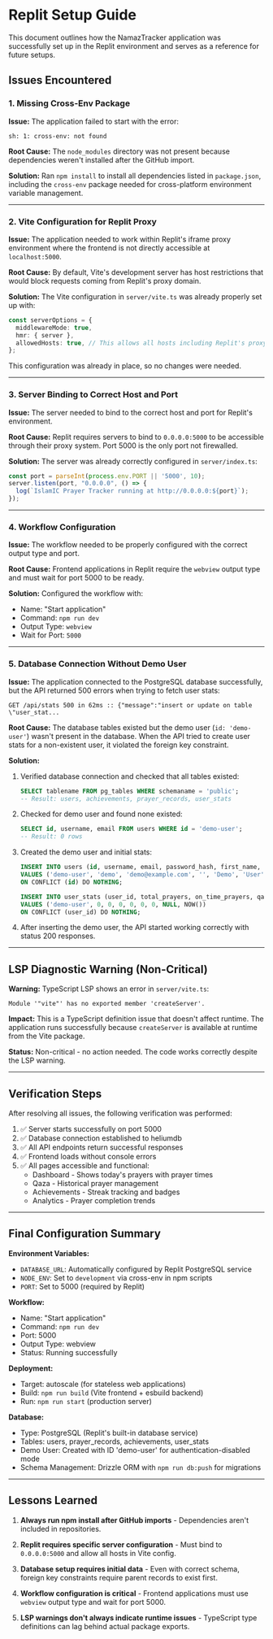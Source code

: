 # Replit Setup Guide

This document outlines how the NamazTracker application was successfully set up in the Replit environment and serves as a reference for future setups.

## Issues Encountered

### 1. Missing Cross-Env Package
**Issue:** The application failed to start with the error:
```
sh: 1: cross-env: not found
```

**Root Cause:** The `node_modules` directory was not present because dependencies weren't installed after the GitHub import.

**Solution:** Ran `npm install` to install all dependencies listed in `package.json`, including the `cross-env` package needed for cross-platform environment variable management.

---

### 2. Vite Configuration for Replit Proxy
**Issue:** The application needed to work within Replit's iframe proxy environment where the frontend is not directly accessible at `localhost:5000`.

**Root Cause:** By default, Vite's development server has host restrictions that would block requests coming from Replit's proxy domain.

**Solution:** The Vite configuration in `server/vite.ts` was already properly set up with:
```typescript
const serverOptions = {
  middlewareMode: true,
  hmr: { server },
  allowedHosts: true, // This allows all hosts including Replit's proxy
};
```

This configuration was already in place, so no changes were needed.

---

### 3. Server Binding to Correct Host and Port
**Issue:** The server needed to bind to the correct host and port for Replit's environment.

**Root Cause:** Replit requires servers to bind to `0.0.0.0:5000` to be accessible through their proxy system. Port 5000 is the only port not firewalled.

**Solution:** The server was already correctly configured in `server/index.ts`:
```typescript
const port = parseInt(process.env.PORT || '5000', 10);
server.listen(port, "0.0.0.0", () => {
  log(`IslamIC Prayer Tracker running at http://0.0.0.0:${port}`);
});
```

---

### 4. Workflow Configuration
**Issue:** The workflow needed to be properly configured with the correct output type and port.

**Root Cause:** Frontend applications in Replit require the `webview` output type and must wait for port 5000 to be ready.

**Solution:** Configured the workflow with:
- Name: "Start application"
- Command: `npm run dev`
- Output Type: `webview`
- Wait for Port: `5000`

---

### 5. Database Connection Without Demo User
**Issue:** The application connected to the PostgreSQL database successfully, but the API returned 500 errors when trying to fetch user stats:
```
GET /api/stats 500 in 62ms :: {"message":"insert or update on table \"user_stat...
```

**Root Cause:** The database tables existed but the demo user (`id: 'demo-user'`) wasn't present in the database. When the API tried to create user stats for a non-existent user, it violated the foreign key constraint.

**Solution:** 
1. Verified database connection and checked that all tables existed:
   ```sql
   SELECT tablename FROM pg_tables WHERE schemaname = 'public';
   -- Result: users, achievements, prayer_records, user_stats
   ```

2. Checked for demo user and found none existed:
   ```sql
   SELECT id, username, email FROM users WHERE id = 'demo-user';
   -- Result: 0 rows
   ```

3. Created the demo user and initial stats:
   ```sql
   INSERT INTO users (id, username, email, password_hash, first_name, last_name, is_active, created_at, updated_at)
   VALUES ('demo-user', 'demo', 'demo@example.com', '', 'Demo', 'User', true, NOW(), NOW())
   ON CONFLICT (id) DO NOTHING;

   INSERT INTO user_stats (user_id, total_prayers, on_time_prayers, qaza_prayers, current_streak, best_streak, perfect_weeks, last_streak_update, updated_at)
   VALUES ('demo-user', 0, 0, 0, 0, 0, 0, NULL, NOW())
   ON CONFLICT (user_id) DO NOTHING;
   ```

4. After inserting the demo user, the API started working correctly with status 200 responses.

---

## LSP Diagnostic Warning (Non-Critical)

**Warning:** TypeScript LSP shows an error in `server/vite.ts`:
```
Module '"vite"' has no exported member 'createServer'.
```

**Impact:** This is a TypeScript definition issue that doesn't affect runtime. The application runs successfully because `createServer` is available at runtime from the Vite package.

**Status:** Non-critical - no action needed. The code works correctly despite the LSP warning.

---

## Verification Steps

After resolving all issues, the following verification was performed:

1. ✅ Server starts successfully on port 5000
2. ✅ Database connection established to heliumdb
3. ✅ All API endpoints return successful responses
4. ✅ Frontend loads without console errors
5. ✅ All pages accessible and functional:
   - Dashboard - Shows today's prayers with prayer times
   - Qaza - Historical prayer management
   - Achievements - Streak tracking and badges
   - Analytics - Prayer completion trends

---

## Final Configuration Summary

**Environment Variables:**
- `DATABASE_URL`: Automatically configured by Replit PostgreSQL service
- `NODE_ENV`: Set to `development` via cross-env in npm scripts
- `PORT`: Set to 5000 (required by Replit)

**Workflow:**
- Name: "Start application"
- Command: `npm run dev`
- Port: 5000
- Output Type: webview
- Status: Running successfully

**Deployment:**
- Target: autoscale (for stateless web applications)
- Build: `npm run build` (Vite frontend + esbuild backend)
- Run: `npm run start` (production server)

**Database:**
- Type: PostgreSQL (Replit's built-in database service)
- Tables: users, prayer_records, achievements, user_stats
- Demo User: Created with ID 'demo-user' for authentication-disabled mode
- Schema Management: Drizzle ORM with `npm run db:push` for migrations

---

## Lessons Learned

1. **Always run npm install after GitHub imports** - Dependencies aren't included in repositories.

2. **Replit requires specific server configuration** - Must bind to `0.0.0.0:5000` and allow all hosts in Vite config.

3. **Database setup requires initial data** - Even with correct schema, foreign key constraints require parent records to exist first.

4. **Workflow configuration is critical** - Frontend applications must use `webview` output type and wait for port 5000.

5. **LSP warnings don't always indicate runtime issues** - TypeScript type definitions can lag behind actual package exports.
